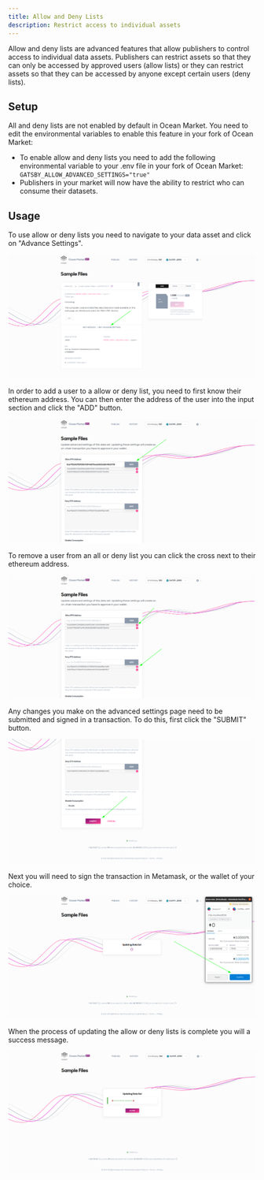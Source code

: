 ```yaml
---
title: Allow and Deny Lists
description: Restrict access to individual assets
---
```


Allow and deny lists are advanced features that allow publishers to control access to individual data assets. Publishers can restrict assets so that they can only be accessed by approved users (allow lists) or they can restrict assets so that they can be accessed by anyone except certain users (deny lists). 

## Setup

All and deny lists are not enabled by default in Ocean Market. You need to edit the environmental variables to enable this feature in your fork of Ocean Market:

- To enable allow and deny lists you need to add the following environmental variable to your .env file in your fork of Ocean Market: `GATSBY_ALLOW_ADVANCED_SETTINGS="true"`
- Publishers in your market will now have the ability to restrict who can consume their datasets.

## Usage 

To use allow or deny lists you need to navigate to your data asset and click on "Advance Settings".

![Advanced Settings](images/allow-deny-lists/advanced-settings.png)

In order to add a user to a allow or deny list, you need to first know their ethereum address. You can then enter the address of the user into the input section and click the "ADD" button. 

![Add address to allow list](images/allow-deny-lists/add-allow-list.png)

To remove a user from an all or deny list you can click the cross next to their ethereum address. 

![Removing a user from allow or deny list](images/allow-deny-lists/removing-allow-deny.png)

Any changes you make on the advanced settings page need to be submitted and signed in a transaction. To do this, first click the "SUBMIT" button.

![Submit changes to allow or deny lists](images/allow-deny-lists/submit.png)

Next you will need to sign the transaction in Metamask, or the wallet of your choice. 

![Sign Metamask transaction](images/allow-deny-lists/metamask-transaction.png)

When the process of updating the allow or deny lists is complete you will a success message. 

![Update allow or deny list success](images/allow-deny-lists/update-success.png)


